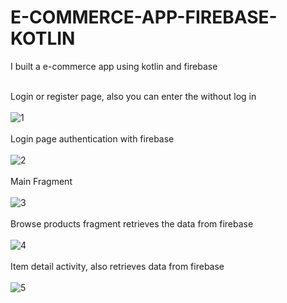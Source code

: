 # E-COMMERCE-APP-FIREBASE-KOTLIN
I built a e-commerce app using kotlin and firebase <br><br>



Login or register page, also you can enter the without log in <br><br>
![1](https://user-images.githubusercontent.com/70278989/215507219-673aab21-b721-4991-936e-ba4bd7d24d67.jpg)
<br><br>
Login page authentication with firebase <br><br>
![2](https://user-images.githubusercontent.com/70278989/215507224-53f93004-f494-4156-9a97-2c6528e2c8bf.jpg)
<br><br>
Main Fragment <br><br>
![3](https://user-images.githubusercontent.com/70278989/215507226-85fa22ef-01c0-4e48-bd39-587a2e462288.jpg)
<br><br>
Browse products fragment retrieves the data from firebase <br><br>
![4](https://user-images.githubusercontent.com/70278989/215507215-99b7ca5e-2899-4efa-ba7a-81bc930b10af.jpg)
<br><br>
Item detail activity, also retrieves data from firebase <br><br>
![5](https://user-images.githubusercontent.com/70278989/215507209-1ac5da96-b49f-4c70-8c02-4e58b90f09c1.jpg)
<br><br>


